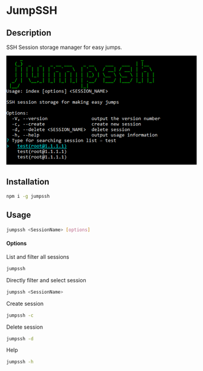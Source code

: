 # JumpSSH
## Description
SSH Session storage manager for easy jumps.

![ALT](./.github/splash.png)
## Installation
```bash
npm i -g jumpssh
```
## Usage
```bash
jumpssh <SessionName> [options]
```

#### Options
List and filter all sessions
```bash
jumpssh
```

Directly filter and select session
```bash
jumpssh <SessionName>
```

Create session
```bash
jumpssh -c
```

Delete session
```bash
jumpssh -d
```

Help
```bash
jumpssh -h
```
